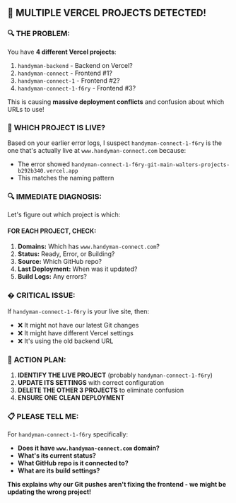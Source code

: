 ## 🚨 **MULTIPLE VERCEL PROJECTS DETECTED!**

### 🔍 **THE PROBLEM:**
You have **4 different Vercel projects**:
1. `handyman-backend` - Backend on Vercel?
2. `handyman-connect` - Frontend #1?
3. `handyman-connect-1` - Frontend #2?
4. `handyman-connect-1-f6ry` - Frontend #3?

This is causing **massive deployment conflicts** and confusion about which URLs to use!

### 🎯 **WHICH PROJECT IS LIVE?**

Based on your earlier error logs, I suspect `handyman-connect-1-f6ry` is the one that's actually live at `www.handyman-connect.com` because:
- The error showed `handyman-connect-1-f6ry-git-main-walters-projects-b292b340.vercel.app`
- This matches the naming pattern

### 🔍 **IMMEDIATE DIAGNOSIS:**

Let's figure out which project is which:

#### **FOR EACH PROJECT, CHECK:**
1. **Domains:** Which has `www.handyman-connect.com`?
2. **Status:** Ready, Error, or Building?
3. **Source:** Which GitHub repo?
4. **Last Deployment:** When was it updated?
5. **Build Logs:** Any errors?

### � **CRITICAL ISSUE:**

If `handyman-connect-1-f6ry` is your live site, then:
- ❌ It might not have our latest Git changes
- ❌ It might have different Vercel settings
- ❌ It's using the old backend URL

### 🎯 **ACTION PLAN:**

1. **IDENTIFY THE LIVE PROJECT** (probably `handyman-connect-1-f6ry`)
2. **UPDATE ITS SETTINGS** with correct configuration
3. **DELETE THE OTHER 3 PROJECTS** to eliminate confusion
4. **ENSURE ONE CLEAN DEPLOYMENT**

### 📋 **PLEASE TELL ME:**

For `handyman-connect-1-f6ry` specifically:
- **Does it have `www.handyman-connect.com` domain?**
- **What's its current status?**
- **What GitHub repo is it connected to?**
- **What are its build settings?**

**This explains why our Git pushes aren't fixing the frontend - we might be updating the wrong project!**
